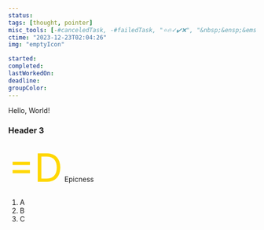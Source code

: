 ```yaml
---
status: 
tags: [thought, pointer]
misc_tools: [-#canceledTask, -#failedTask, "⭐🔥✓✔️❌", "&nbsp;&ensp;&emsp;"]
ctime: "2023-12-23T02:04:26"
img: "emptyIcon"

started: 
completed: 
lastWorkedOn: 
deadline: 
groupColor: 
---
```

Hello, World!

### Header 3
<font style="color: gold; font-size: 5rem">=D</font>
Epicness
1. A
2. B
2. C